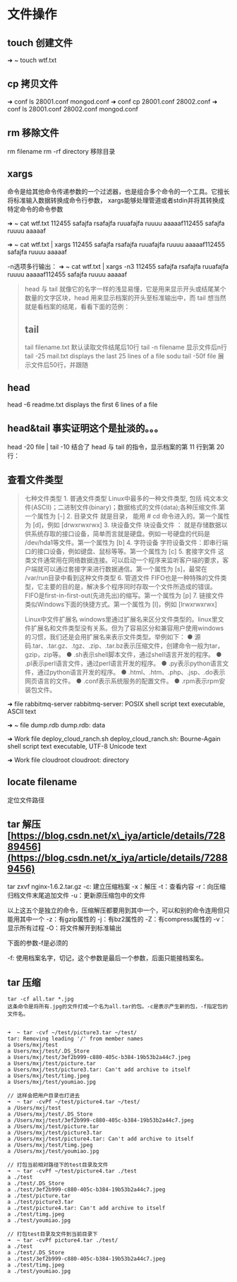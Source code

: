 # 文件操作

## touch 创建文件

➜ ~ touch wtf.txt

## cp 拷贝文件

➜ conf ls 28001.conf mongod.conf ➜ conf cp 28001.conf 28002.conf ➜ conf ls 28001.conf 28002.conf mongod.conf

## rm 移除文件

rm filename rm -rf directory 移除目录

## xargs

命令是给其他命令传递参数的一个过滤器，也是组合多个命令的一个工具。它擅长将标准输入数据转换成命令行参数， xargs能够处理管道或者stdin并将其转换成特定命令的命令参数

➜ ~ cat wtf.txt 112455 safajfa rsafajfa ruuafajfa ruuuu aaaaaf112455 safajfa ruuuu aaaaaf

➜ ~ cat wtf.txt \| xargs 112455 safajfa rsafajfa ruuafajfa ruuuu aaaaaf112455 safajfa ruuuu aaaaaf

-n选项多行输出： ➜ ~ cat wtf.txt \| xargs -n3 112455 safajfa rsafajfa ruuafajfa ruuuu aaaaaf112455 safajfa ruuuu aaaaaf

> head 与 tail 就像它的名字一样的浅显易懂，它是用来显示开头或结尾某个数量的文字区块，head 用来显示档案的开头至标准输出中，而 tail 想当然就是看档案的结尾，看看下面的范例：
>
> ## tail
>
> tail filename.txt 默认读取文件结尾后10行 tail -n filename 显示文件后n行 tail -25 mail.txt displays the last 25 lines of a file sodu tail -50f file 展示文件后50行，并跟随

## head

head -6 readme.txt displays the first 6 lines of a file

## head&tail 事实证明这个是扯淡的。。。

head -20 file \| tail -10 结合了 head 与 tail 的指令，显示档案的第 11 行到第 20 行：

## 查看文件类型

> 七种文件类型 1. 普通文件类型 Linux中最多的一种文件类型, 包括 纯文本文件\(ASCII\)；二进制文件\(binary\)；数据格式的文件\(data\);各种压缩文件.第一个属性为 \[-\] 2. 目录文件 就是目录， 能用 \# cd 命令进入的。第一个属性为 \[d\]，例如 \[drwxrwxrwx\] 3. 块设备文件 块设备文件 ： 就是存储数据以供系统存取的接口设备，简单而言就是硬盘。例如一号硬盘的代码是 /dev/hda1等文件。第一个属性为 \[b\] 4. 字符设备 字符设备文件：即串行端口的接口设备，例如键盘、鼠标等等。第一个属性为 \[c\] 5. 套接字文件 这类文件通常用在网络数据连接。可以启动一个程序来监听客户端的要求，客户端就可以通过套接字来进行数据通信。第一个属性为 \[s\]，最常在 /var/run目录中看到这种文件类型 6. 管道文件 FIFO也是一种特殊的文件类型，它主要的目的是，解决多个程序同时存取一个文件所造成的错误。FIFO是first-in-first-out\(先进先出\)的缩写。第一个属性为 \[p\] 7. 链接文件 类似Windows下面的快捷方式。第一个属性为 \[l\]，例如 \[lrwxrwxrwx\]
>
> Linux中文件扩展名 windows里通过扩展名来区分文件类型的。linux里文件扩展名和文件类型没有关系。但为了容易区分和兼容用户使用windows的习惯，我们还是会用扩展名来表示文件类型。举例如下： ● 源码.tar、.tar.gz、.tgz、.zip、.tar.bz表示压缩文件，创建命令一般为tar，gzip，zip等。 ● .sh表示shell脚本文件，通过shell语言开发的程序。 ● .pl表示perl语言文件，通过perl语言开发的程序。 ● .py表示python语言文件，通过python语言开发的程序。 ● .html、.htm、.php、.jsp、.do表示网页语言的文件。 ● .conf表示系统服务的配置文件。 ● .rpm表示rpm安装包文件。

➜ file rabbitmq-server rabbitmq-server: POSIX shell script text executable, ASCII text

➜ ~ file dump.rdb dump.rdb: data

➜ Work file deploy\_cloud\_ranch.sh deploy\_cloud\_ranch.sh: Bourne-Again shell script text executable, UTF-8 Unicode text

➜ Work file cloudroot cloudroot: directory

## locate filename

定位文件路径

## tar 解压  [https://blog.csdn.net/x\_iya/article/details/72889456](https://blog.csdn.net/x_iya/article/details/72889456)

tar zxvf nginx-1.6.2.tar.gz -c: 建立压缩档案 -x：解压 -t：查看内容 -r：向压缩归档文件末尾追加文件 -u：更新原压缩包中的文件

以上这五个是独立的命令，压缩解压都要用到其中一个，可以和别的命令连用但只能用其中一个 -z：有gzip属性的 -j：有bz2属性的 -Z：有compress属性的 -v：显示所有过程 -O：将文件解开到标准输出

下面的参数-f是必须的

-f: 使用档案名字，切记，这个参数是最后一个参数，后面只能接档案名。

## tar 压缩

```text
tar -cf all.tar *.jpg
这条命令是将所有.jpg的文件打成一个名为all.tar的包。-c是表示产生新的包，-f指定包的文件名。


➜  ~ tar -cvf ~/test/picture3.tar ~/test/
tar: Removing leading '/' from member names
a Users/mxj/test
a Users/mxj/test/.DS_Store
a Users/mxj/test/3ef2b999-c880-405c-b384-19b53b2a44c7.jpeg
a Users/mxj/test/picture.tar
a Users/mxj/test/picture3.tar: Can't add archive to itself
a Users/mxj/test/timg.jpeg
a Users/mxj/test/youmiao.jpg

// 这样会把用户目录也打进去
➜  ~ tar -cvPf ~/test/picture4.tar ~/test/
a /Users/mxj/test
a /Users/mxj/test/.DS_Store
a /Users/mxj/test/3ef2b999-c880-405c-b384-19b53b2a44c7.jpeg
a /Users/mxj/test/picture.tar
a /Users/mxj/test/picture3.tar
a /Users/mxj/test/picture4.tar: Can't add archive to itself
a /Users/mxj/test/timg.jpeg
a /Users/mxj/test/youmiao.jpg

// 打包当前相对路径下的test目录及文件
➜  ~ tar -cvPf ~/test/picture4.tar ./test
a ./test
a ./test/.DS_Store
a ./test/3ef2b999-c880-405c-b384-19b53b2a44c7.jpeg
a ./test/picture.tar
a ./test/picture3.tar
a ./test/picture4.tar: Can't add archive to itself
a ./test/timg.jpeg
a ./test/youmiao.jpg

// 打包test目录及文件到当前目录下
➜  ~ tar -cvPf picture4.tar ./test/
a ./test
a ./test/.DS_Store
a ./test/3ef2b999-c880-405c-b384-19b53b2a44c7.jpeg
a ./test/timg.jpeg
a ./test/youmiao.jpg
```

